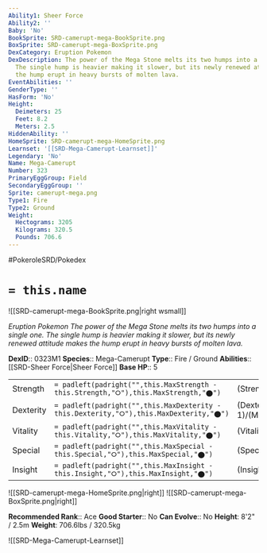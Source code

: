```yaml
---
Ability1: Sheer Force
Ability2: ''
Baby: 'No'
BookSprite: SRD-camerupt-mega-BookSprite.png
BoxSprite: SRD-camerupt-mega-BoxSprite.png
DexCategory: Eruption Pokemon
DexDescription: The power of the Mega Stone melts its two humps into a single one.
  The single hump is heavier making it slower, but its newly renewed attitude makes
  the hump erupt in heavy bursts of molten lava.
EventAbilities: ''
GenderType: ''
HasForm: 'No'
Height:
  Deimeters: 25
  Feet: 8.2
  Meters: 2.5
HiddenAbility: ''
HomeSprite: SRD-camerupt-mega-HomeSprite.png
Learnset: '[[SRD-Mega-Camerupt-Learnset]]'
Legendary: 'No'
Name: Mega-Camerupt
Number: 323
PrimaryEggGroup: Field
SecondaryEggGroup: ''
Sprite: camerupt-mega.png
Type1: Fire
Type2: Ground
Weight:
  Hectograms: 3205
  Kilograms: 320.5
  Pounds: 706.6
---
```


#PokeroleSRD/Pokedex

# `= this.name`

![[SRD-camerupt-mega-BookSprite.png|right wsmall]]

*Eruption Pokemon*
*The power of the Mega Stone melts its two humps into a single one. The single hump is heavier making it slower, but its newly renewed attitude makes the hump erupt in heavy bursts of molten lava.*

**DexID**:: 0323M1
**Species**:: Mega-Camerupt
**Type**:: Fire / Ground
**Abilities**:: [[SRD-Sheer Force|Sheer Force]]
**Base HP**:: 5

|           |                                                                                        |                                          |
| --------- | -------------------------------------------------------------------------------------- | ---------------------------------------- |
| Strength  | `= padleft(padright("",this.MaxStrength - this.Strength,"⭘"),this.MaxStrength,"⬤")`    | (Strength::3)/(MaxStrength::7)   |
| Dexterity | `= padleft(padright("",this.MaxDexterity - this.Dexterity,"⭘"),this.MaxDexterity,"⬤")` | (Dexterity:: 1)/(MaxDexterity::2) |
| Vitality  | `= padleft(padright("",this.MaxVitality - this.Vitality,"⭘"),this.MaxVitality,"⬤")`    | (Vitality::3)/(MaxVitality::6)   |
| Special   | `= padleft(padright("",this.MaxSpecial - this.Special,"⭘"),this.MaxSpecial,"⬤")`       | (Special::4)/(MaxSpecial::8)     |
| Insight   | `= padleft(padright("",this.MaxInsight - this.Insight,"⭘"),this.MaxInsight,"⬤")`       | (Insight::3)/(MaxInsight::6)     |

![[SRD-camerupt-mega-HomeSprite.png|right]]
![[SRD-camerupt-mega-BoxSprite.png|right]]

**Recommended Rank**:: Ace
**Good Starter**:: No
**Can Evolve**:: No
**Height**: 8'2" / 2.5m
**Weight**: 706.6lbs / 320.5kg

![[SRD-Mega-Camerupt-Learnset]]